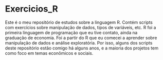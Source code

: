 # Exercicios_R
  Este é o meu repositório de estudos sobre  a linguagem R. Contém scripts com exercícios sobre manipulação de dados, tipos de variáveis, etc. 
  R foi a primeira linguagem de programação que eu tive contato, ainda na graduação de economia. Foi a partir do R que eu comecei a aprender sobre manipulação de dados e análise exploratória. Por isso, alguns dos scripts deste repositório estão comigo há alguns anos, e a maioria dos projetos tem como foco em temas econômicos e sociais.
